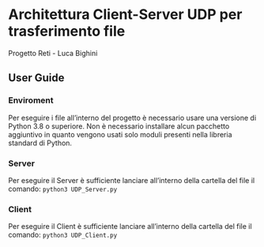 # Architettura Client-Server UDP per trasferimento file
 Progetto Reti - Luca Bighini
## User Guide
### Enviroment
Per eseguire i file all’interno del progetto è necessario usare una versione di Python 3.8 o superiore.
Non è necessario installare alcun pacchetto aggiuntivo in quanto vengono usati solo moduli presenti nella libreria standard di Python.
### Server
Per eseguire il Server è sufficiente lanciare all’interno della cartella del file il comando:
`python3 UDP_Server.py`
### Client
Per eseguire il Client è sufficiente lanciare all’interno della cartella del file il comando:
`python3 UDP_Client.py`
